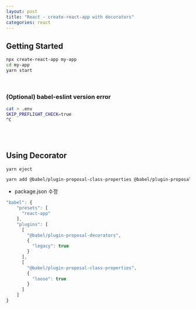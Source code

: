 ```yaml
---
layout: post
title: "React - create-react-app with decorators"
categories: react
---
```


## Getting Started

```bash
npx create-react-app my-app
cd my-app
yarn start
```

<br/>

### (Optional) babel-eslint version error

```bash
cat > .env
SKIP_PREFLIGHT_CHECK=true 
^C
```

<br/>
<br/>

## Using Decorator

```bash
yarn eject
```

```bash
yarn add @babel/plugin-proposal-class-properties @babel/plugin-proposal-decorators
```

- package.json 수정 

```javascript
"babel": {
    "presets": [
      "react-app"
    ],
    "plugins": [
      [
        "@babel/plugin-proposal-decorators",
        {
          "legacy": true
        }
      ],
      [
        "@babel/plugin-proposal-class-properties",
        {
          "loose": true
        }
      ]
    ]
}
```

